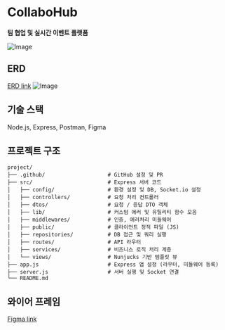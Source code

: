 # CollaboHub
**팀 협업 및 실시간 이벤트 플랫폼**

![Image](https://github.com/user-attachments/assets/ca6f9f81-9eee-40c6-a65d-65547770cc72)

## ERD

[ERD link](https://www.erdcloud.com/p/Ec5CFhFuLthghK9nc)
![Image](https://github.com/user-attachments/assets/c5793cfa-c40c-4ed8-951d-66319e02581f)

## 기술 스택
Node.js, Express, Postman, Figma

## 프로젝트 구조
```
project/
├── .github/                    # GitHub 설정 및 PR
├── src/                        # Express 서버 코드
│   ├── config/                 # 환경 설정 및 DB, Socket.io 설정 
│   ├── controllers/            # 요청 처리 컨트롤러
│   ├── dtos/                   # 요청 / 응답 DTO 객체
│   ├── lib/                    # 커스텀 에러 및 유틸리티 함수 모음
│   ├── middlewares/            # 인증, 에러처리 미들웨어
│   ├── public/                 # 클라이언트 정적 파일 (JS)
│   ├── repositories/           # DB 접근 및 쿼리 실행
│   ├── routes/                 # API 라우터 
│   ├── services/               # 비즈니스 로직 처리 계층
│   └── views/                  # Nunjucks 기반 템플릿 뷰
├── app.js                      # Express 앱 설정 (라우터, 미들웨어 등록)
├── server.js                   # 서버 실행 및 Socket 연결 
└── README.md                  
```

## 와이어 프레임
[Figma link](https://www.figma.com/design/xFtggBveg7y1Pvt0JPB6WL/%EB%B0%95%EB%AF%B8%EC%86%8C-s-team-library?t=AafkHU3tyM9MYdiq-1)
